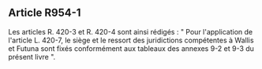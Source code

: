 Article R954-1
----
Les articles R. 420-3 et R. 420-4 sont ainsi rédigés : " Pour l'application de
l'article L. 420-7, le siège et le ressort des juridictions compétentes à Wallis
et Futuna sont fixés conformément aux tableaux des annexes 9-2 et 9-3 du présent
livre ".
